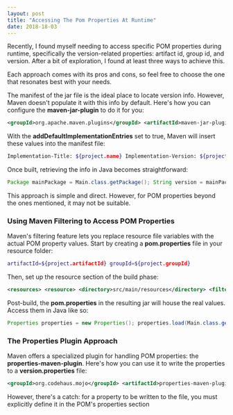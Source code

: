 ```yaml
---
layout: post
title: "Accessing The Pom Properties At Runtime"
date: 2018-18-03
---
```


Recently, I found myself needing to access specific POM properties during runtime, specifically the version-related properties: artifact id, group id, and version. After a bit of exploration, I found at least three ways to achieve this.

Each approach comes with its pros and cons, so feel free to choose the one that resonates best with your needs.

The manifest of the jar file is the ideal place to locate version info. However, Maven doesn't populate it with this info by default. Here's how you can configure the **maven-jar-plugin** to do it for you:

```xml
<groupId>org.apache.maven.plugins</groupId> <artifactId>maven-jar-plugin</artifactId> <configuration> <archive> <manifest> <mainClass>org.programirame.Main</mainClass> <addDefaultImplementationEntries>true</addDefaultImplementationEntries> </manifest> </archive> </configuration>
```

With the **addDefaultImplementationEntries** set to true, Maven will insert these values into the manifest file:

```bash
Implementation-Title: ${project.name} Implementation-Version: ${project.version} ...
```

Once built, retrieving the info in Java becomes straightforward:

```java
Package mainPackage = Main.class.getPackage(); String version = mainPackage.getImplementationVersion();
```

This approach is simple and direct. However, for POM properties beyond the ones mentioned, it may not be suitable.

### Using Maven Filtering to Access POM Properties

Maven's filtering feature lets you replace resource file variables with the actual POM property values. Start by creating a **pom.properties** file in your resource folder:

```bash
artifactId=${project.artifactId} groupId=${project.groupId}
```

Then, set up the resource section of the build phase:

```xml
<resources> <resource> <directory>src/main/resources</directory> <filtering>true</filtering> <includes> <include>**/pom.properties</include> </includes> </resource> </resources>
```

Post-build, the **pom.properties** in the resulting jar will house the real values. Access them in Java like so:

```java
Properties properties = new Properties(); properties.load(Main.class.getResourceAsStream("/pom.properties"));
```

### The Properties Plugin Approach

Maven offers a specialized plugin for handling POM properties: the **properties-maven-plugin**. Here's how you can use it to write the properties to a **version.properties** file:

```xml
<groupId>org.codehaus.mojo</groupId> <artifactId>properties-maven-plugin</artifactId> <version>1.0.0</version>
```

However, there's a catch: for a property to be written to the file, you must explicitly define it in the POM's properties section
